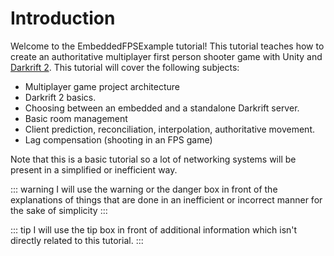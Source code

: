 # Introduction

Welcome to the EmbeddedFPSExample tutorial!
This tutorial teaches how to create an authoritative multiplayer first person shooter game with Unity and [Darkrift 2](https://darkriftnetworking.com/DarkRift2).
This tutorial will cover the following subjects:
- Multiplayer game project architecture
- Darkrift 2 basics.
- Choosing between an embedded and a standalone Darkrift server.
- Basic room management
- Client prediction, reconciliation, interpolation, authoritative movement.
- Lag compensation (shooting in an FPS game)

Note that this is a basic tutorial so a lot of networking systems will be present in a simplified or inefficient way.

::: warning
I will use the warning or the danger box in front of the explanations of things that are done in an inefficient or incorrect manner for the sake of simplicity
:::

::: tip 
I will use the tip box in front of additional information which isn't directly related to this tutorial.
:::



